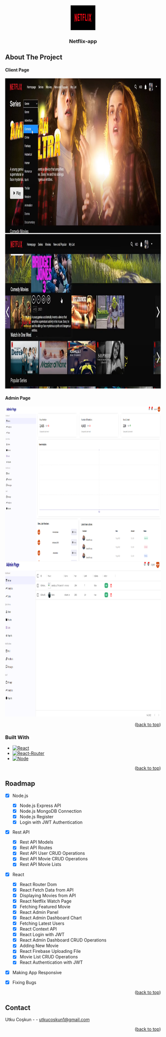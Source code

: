 
<!-- PROJECT LOGO -->
<br />
<div align="center">
  <a href="https://github.com/github_username/repo_name">
    <img src="images/logo.png" alt="Logo" width="80" height="80">
  </a>

<h3 align="center">Netflix-app</h3>

 
</div>







<!-- ABOUT THE PROJECT -->
## About The Project
<h4><strong>Client Page</strong></h4>
<img src="images/ss-1.png" alt="Logo" width="700" height="500">
<img src="images/ss-2.png" alt="Logo" width="700" height="500">
<h4><strong>Admin Page</strong></h4>
<img src="images/ss-3.png" alt="Logo" width="700" height="500">
<img src="images/ss-4.png" alt="Logo" width="700" height="500">

<p align="right">(<a href="#readme-top">back to top</a>)</p>



### Built With


* [![React][React.js]][React-url]
* [![React-Router][React-Router]][React-Router-url]
* [![Node][Node.js]][Node-url]


<p align="right">(<a href="#readme-top">back to top</a>)</p>



<!-- ROADMAP -->
## Roadmap

- [x] Node.js
    - [x] Node.js Express API
    - [x] Node.js MongoDB Connection
    - [x] Node.js Register
    - [x] Login with JWT Authentication
- [x] Rest API
    - [x] Rest API Models
    - [x] Rest API Routes
    - [x] Rest API User CRUD Operations
    - [x] Rest API Movie CRUD Operations
    - [x] Rest API Movie Lists
- [x] React
    - [x] React Router Dom
    - [x] React Fetch Data from API
    - [x] Displaying Movies from API
    - [x] React Netflix Watch Page
    - [x] Fetching Featured Movie
    - [x] React Admin Panel
    - [x] React Admin Dashboard Chart
    - [x] Fetching Latest Users
    - [x] React Context API
    - [x] React Login with JWT
    - [x] React Admin Dashboard CRUD Operations
    - [x] Adding New Movie
    - [x] React Firebase Uploading File
    - [x] Movie List CRUD Operations
    - [x] React Authentication with JWT
- [x] Making App Responsive
- [x] Fixing Bugs


<p align="right">(<a href="#readme-top">back to top</a>)</p>


<!-- CONTACT -->
## Contact

Utku Coşkun -  - utkucoskun1@gmail.com



<p align="right">(<a href="#readme-top">back to top</a>)</p>




<!-- MARKDOWN LINKS & IMAGES -->
<!-- https://www.markdownguide.org/basic-syntax/#reference-style-links -->

[React.js]: https://img.shields.io/badge/React-20232A?style=for-the-badge&logo=react&logoColor=61DAFB&style=plastic&Width=30
[React-url]: https://reactjs.org/
[React-Router]: https://img.shields.io/badge/-React%20Router-CA4245?logo=react-router&logoColor=white&style=plastic&Width=30
[React-Router-url]: https://reactrouter.com/
[Node.js]:https://img.shields.io/badge/-Node.js-#339933?logo=node&logoColor=#339933&style=plastic&Width=30
[Node-url]:https://nodejs.org/
[Node.js Express]:
[Mongo.db]:
[Firebase.gb]:https://img.shields.io/badge/React-20232A?style=for-the-badge&logo=react&logoColor=61DAFB

